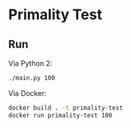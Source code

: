 # Primality Test #

## Run ##

Via Python 2:

```sh
./main.py 100
```

Via Docker:

```sh
docker build . -t primality-test
docker run primality-test 100
```